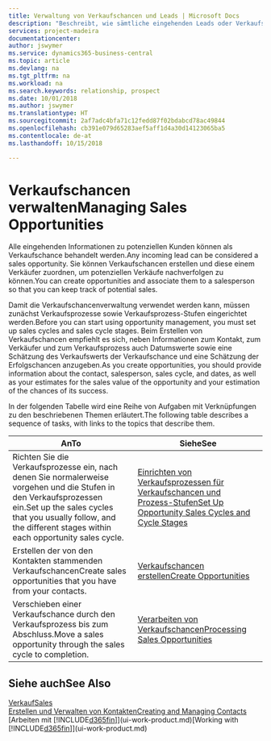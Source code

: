 ```yaml
---
title: Verwaltung von Verkaufschancen und Leads | Microsoft Docs
description: "Beschreibt, wie sämtliche eingehenden Leads oder Verkaufschancen in Business Central verwaltet werden und verknüpft die Verkaufschance mit einem Vertriebsmitarbeiter, um die potenziellen Verkäufe nachverfolgen zu können."
services: project-madeira
documentationcenter: 
author: jswymer
ms.service: dynamics365-business-central
ms.topic: article
ms.devlang: na
ms.tgt_pltfrm: na
ms.workload: na
ms.search.keywords: relationship, prospect
ms.date: 10/01/2018
ms.author: jswymer
ms.translationtype: HT
ms.sourcegitcommit: 2af7adc4bfa71c12fedd87f02bdabcd78ac49844
ms.openlocfilehash: cb391e079d65283aef5aff1d4a30d14123065ba5
ms.contentlocale: de-at
ms.lasthandoff: 10/15/2018

---
```

# <a name="managing-sales-opportunities"></a><span data-ttu-id="1806f-103">Verkaufschancen verwalten</span><span class="sxs-lookup"><span data-stu-id="1806f-103">Managing Sales Opportunities</span></span>
<span data-ttu-id="1806f-104">Alle eingehenden Informationen zu potenziellen Kunden können als Verkaufschance behandelt werden.</span><span class="sxs-lookup"><span data-stu-id="1806f-104">Any incoming lead can be considered a sales opportunity.</span></span> <span data-ttu-id="1806f-105">Sie können Verkaufschancen erstellen und diese einem Verkäufer zuordnen, um potenziellen Verkäufe nachverfolgen zu können.</span><span class="sxs-lookup"><span data-stu-id="1806f-105">You can create opportunities and associate them to a salesperson so that you can keep track of potential sales.</span></span>

<span data-ttu-id="1806f-106">Damit die Verkaufschancenverwaltung verwendet werden kann, müssen zunächst Verkaufsprozesse sowie Verkaufsprozess-Stufen eingerichtet werden.</span><span class="sxs-lookup"><span data-stu-id="1806f-106">Before you can start using opportunity management, you must set up sales cycles and sales cycle stages.</span></span> <span data-ttu-id="1806f-107">Beim Erstellen von Verkaufschancen empfiehlt es sich, neben Informationen zum Kontakt, zum Verkäufer und zum Verkaufsprozess auch Datumswerte sowie eine Schätzung des Verkaufswerts der Verkaufschance und eine Schätzung der Erfolgschancen anzugeben.</span><span class="sxs-lookup"><span data-stu-id="1806f-107">As you create opportunities, you should provide information about the contact, salesperson, sales cycle, and dates, as well as your estimates for the sales value of the opportunity and your estimation of the chances of its success.</span></span>

<span data-ttu-id="1806f-108">In der folgenden Tabelle wird eine Reihe von Aufgaben mit Verknüpfungen zu den beschriebenen Themen erläutert.</span><span class="sxs-lookup"><span data-stu-id="1806f-108">The following table describes a sequence of tasks, with links to the topics that describe them.</span></span>

| <span data-ttu-id="1806f-109">An</span><span class="sxs-lookup"><span data-stu-id="1806f-109">To</span></span> | <span data-ttu-id="1806f-110">Siehe</span><span class="sxs-lookup"><span data-stu-id="1806f-110">See</span></span> |
| --- | --- |
| <span data-ttu-id="1806f-111">Richten Sie die Verkaufsprozesse ein, nach denen Sie normalerweise vorgehen und die Stufen in den Verkaufsprozessen ein.</span><span class="sxs-lookup"><span data-stu-id="1806f-111">Set up the sales cycles that you usually follow, and the different stages within each opportunity sales cycle.</span></span> |[<span data-ttu-id="1806f-112">Einrichten von Verkaufsprozessen für Verkaufschancen und Prozess-Stufen</span><span class="sxs-lookup"><span data-stu-id="1806f-112">Set Up Opportunity Sales Cycles and Cycle Stages</span></span>](marketing-how-setup-opportunity-sales-cycles-stages.md) |
| <span data-ttu-id="1806f-113">Erstellen der von den Kontakten stammenden Verkaufschancen</span><span class="sxs-lookup"><span data-stu-id="1806f-113">Create sales opportunities that you have from your contacts.</span></span> |[<span data-ttu-id="1806f-114">Verkaufschancen erstellen</span><span class="sxs-lookup"><span data-stu-id="1806f-114">Create Opportunities</span></span>](marketing-how-create-opportunities.md) |
| <span data-ttu-id="1806f-115">Verschieben einer Verkaufschance durch den Verkaufsprozess bis zum Abschluss.</span><span class="sxs-lookup"><span data-stu-id="1806f-115">Move a sales opportunity through the sales cycle to completion.</span></span> |[<span data-ttu-id="1806f-116">Verarbeiten von Verkaufschancen</span><span class="sxs-lookup"><span data-stu-id="1806f-116">Processing Sales Opportunities</span></span>](marketing-processing-sales-opportunities.md) |

## <a name="see-also"></a><span data-ttu-id="1806f-117">Siehe auch</span><span class="sxs-lookup"><span data-stu-id="1806f-117">See Also</span></span>
[<span data-ttu-id="1806f-118">Verkauf</span><span class="sxs-lookup"><span data-stu-id="1806f-118">Sales</span></span>](sales-manage-sales.md)  
[<span data-ttu-id="1806f-119">Erstellen und Verwalten von Kontakten</span><span class="sxs-lookup"><span data-stu-id="1806f-119">Creating and Managing Contacts</span></span>](marketing-contacts.md)  
<span data-ttu-id="1806f-120">[Arbeiten mit [!INCLUDE[d365fin](includes/d365fin_md.md)]](ui-work-product.md)</span><span class="sxs-lookup"><span data-stu-id="1806f-120">[Working with [!INCLUDE[d365fin](includes/d365fin_md.md)]](ui-work-product.md)</span></span>

